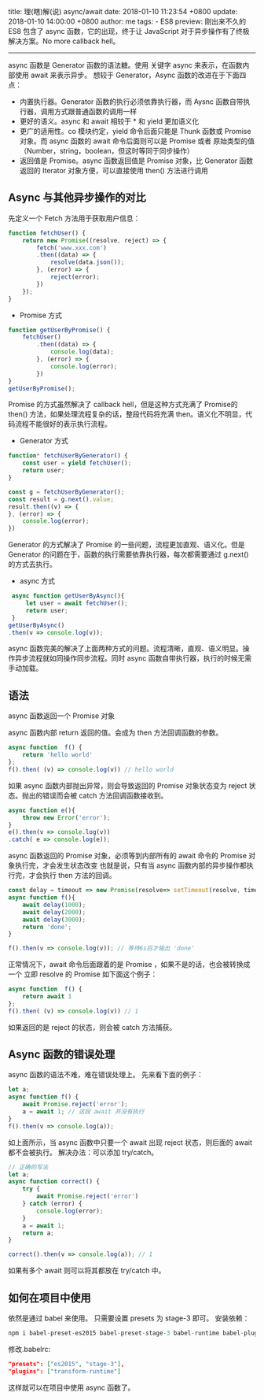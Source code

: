 title: 理(瞎)解(说) async/await
date: 2018-01-10 11:23:54 +0800
update: 2018-01-10 14:00:00 +0800
author: me
tags:
    - ES8
preview: 刚出来不久的 ES8 包含了 async 函数，它的出现，终于让 JavaScript 对于异步操作有了终极解决方案。No more callback hell。

---
async 函数是 Generator 函数的语法糖。使用 关键字 async 来表示，在函数内部使用 await 来表示异步。
想较于 Generator，Async 函数的改进在于下面四点：
* 内置执行器。Generator 函数的执行必须依靠执行器，而 Aysnc 函数自带执行器，调用方式跟普通函数的调用一样
* 更好的语义。async 和 await 相较于 * 和 yield 更加语义化
* 更广的适用性。co 模块约定，yield 命令后面只能是 Thunk 函数或 Promise对象。而 async 函数的 await 命令后面则可以是 Promise 或者 原始类型的值（Number，string，boolean，但这时等同于同步操作）
* 返回值是 Promise。async 函数返回值是 Promise 对象，比 Generator 函数返回的 Iterator 对象方便，可以直接使用 then() 方法进行调用

## Async 与其他异步操作的对比

先定义一个 Fetch 方法用于获取用户信息：
```js
function fetchUser() {
    return new Promise((resolve, reject) => {
        fetch('www.xxx.com')
        .then((data) => {
            resolve(data.json());
        }, (error) => {
            reject(error);
        })
    });
}
```

* Promise 方式

```js
function getUserByPromise() {
    fetchUser()
        .then((data) => {
            console.log(data);
        }, (error) => {
            console.log(error);
        })
}
getUserByPromise();
```
Promise 的方式虽然解决了 callback hell，但是这种方式充满了 Promise的 then() 方法，如果处理流程复杂的话，整段代码将充满 then。语义化不明显，代码流程不能很好的表示执行流程。

* Generator 方式
```js
function* fetchUserByGenerator() {
    const user = yield fetchUser();
    return user;
}

const g = fetchUserByGenerator();
const result = g.next().value;
result.then((v) => {
}, (error) => {
    console.log(error);
})
```
Generator 的方式解决了 Promise 的一些问题，流程更加直观、语义化。但是 Generator 的问题在于，函数的执行需要依靠执行器，每次都需要通过 g.next() 的方式去执行。

* async 方式

```js
 async function getUserByAsync(){
     let user = await fetchUser();
     return user;
 }
getUserByAsync()
.then(v => console.log(v));
```
async 函数完美的解决了上面两种方式的问题。流程清晰，直观、语义明显。操作异步流程就如同操作同步流程。同时 async 函数自带执行器，执行的时候无需手动加载。

## 语法

async 函数返回一个 Promise 对象

async 函数内部 return 返回的值。会成为 then 方法回调函数的参数。
```js
async function  f() {
    return 'hello world'
};
f().then( (v) => console.log(v)) // hello world
```
如果 async 函数内部抛出异常，则会导致返回的 Promise 对象状态变为 reject 状态。抛出的错误而会被 catch 方法回调函数接收到。
```js
async function e(){
    throw new Error('error');
}
e().then(v => console.log(v))
.catch( e => console.log(e));
```

async 函数返回的 Promise 对象，必须等到内部所有的 await 命令的 Promise 对象执行完，才会发生状态改变
也就是说，只有当 async 函数内部的异步操作都执行完，才会执行 then 方法的回调。
```js
const delay = timeout => new Promise(resolve=> setTimeout(resolve, timeout));
async function f(){
    await delay(1000);
    await delay(2000);
    await delay(3000);
    return 'done';
}

f().then(v => console.log(v)); // 等待6s后才输出 'done'
```
正常情况下，await 命令后面跟着的是 Promise ，如果不是的话，也会被转换成一个 立即 resolve 的 Promise
如下面这个例子：
```js
async function  f() {
    return await 1
};
f().then( (v) => console.log(v)) // 1
```
如果返回的是 reject 的状态，则会被 catch 方法捕获。

## Async 函数的错误处理

async 函数的语法不难，难在错误处理上。
先来看下面的例子：
```js
let a;
async function f() {
    await Promise.reject('error');
    a = await 1; // 这段 await 并没有执行
}
f().then(v => console.log(a));
```
如上面所示，当 async 函数中只要一个 await 出现 reject 状态，则后面的 await 都不会被执行。
解决办法：可以添加 try/catch。
```js
// 正确的写法
let a;
async function correct() {
    try {
        await Promise.reject('error')
    } catch (error) {
        console.log(error);
    }
    a = await 1;
    return a;
}

correct().then(v => console.log(a)); // 1
```
如果有多个 await 则可以将其都放在 try/catch 中。

## 如何在项目中使用

依然是通过 babel 来使用。
只需要设置 presets 为 stage-3 即可。
安装依赖：
```js
npm i babel-preset-es2015 babel-preset-stage-3 babel-runtime babel-plugin-transform-runtime
```
修改.babelrc:
```json
"presets": ["es2015", "stage-3"],
"plugins": ["transform-runtime"]
```
这样就可以在项目中使用 async 函数了。
